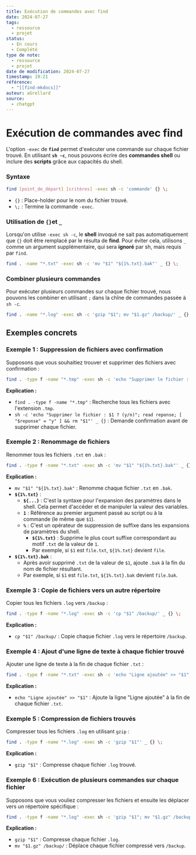 ```yaml
---
title: Exécution de commandes avec find
date: 2024-07-27
tags:
  - ressource
  - projet
status:
  - En cours
  - Complété
type de note:
  - ressource
  - projet
date de modification: 2024-07-27
timestamp: 19:21
référence:
  - "[[find-mkdocs]]"
auteur: aGrellard
source:
  - chatgpt
---
```


# Exécution de commandes avec find

L'option `-exec` de **`find`** permet d'exécuter une commande sur chaque fichier trouvé. En utilisant **`sh -c`**, nous pouvons écrire des **commandes shell** ou inclure des **scripts** grâce aux capacités du shell. 

### Syntaxe

```bash
find [point_de_départ] [critères] -exec sh -c 'commande' {} \;
```

- `{}` : Place-holder pour le nom du fichier trouvé.
- `\;` : Termine la commande `-exec`.

### Utilisation de `{}`et `_`

Lorsqu'on utilise `-exec sh -c`, le **shell** invoqué ne sait pas automatiquement que `{}` doit être remplacé par le résulta de **find**. Pour éviter cela, utilisons `_` comme un argument supplémentaire, qui sera **ignoré** par sh, mais requis par `find`.

```bash
find . -name "*.txt" -exec sh -c 'mv "$1" "${1%.txt}.bak"' _ {} \;
```

### Combiner plusieurs commandes

Pour exécuter plusieurs commandes sur chaque fichier trouvé, nous pouvons les combiner en utilisant `;` dans la chîne de commandes passée à `sh -c`.

```bash
find . -name "*.log" -exec sh -c 'gzip "$1"; mv "$1.gz" /backup/' _ {} \;
```

## Exemples concrets

### Exemple 1 : Suppression de fichiers avec confirmation

Supposons que vous souhaitiez trouver et supprimer des fichiers avec confirmation :

```bash
find . -type f -name "*.tmp" -exec sh -c 'echo "Supprimer le fichier : $1 ? (y/n)"; read reponse; [ "$reponse" = "y" ] && rm "$1"' _ {} \;
```

**Explication :**

- `find . -type f -name "*.tmp"` : Recherche tous les fichiers avec l'extension `.tmp`.
- `sh -c 'echo "Supprimer le fichier : $1 ? (y/n)"; read reponse; [ "$reponse" = "y" ] && rm "$1"' _ {}` : Demande confirmation avant de supprimer chaque fichier.

### Exemple 2 : Renommage de fichiers

Renommer tous les fichiers `.txt` en `.bak` :

```bash
find . -type f -name "*.txt" -exec sh -c 'mv "$1" "${1%.txt}.bak"' _ {} \;
```

**Explication :**

- `mv "$1" "${1%.txt}.bak"` : Renomme chaque fichier `.txt` en `.bak`.
- **`${1%.txt}`** :
    - **`${...}`** : C'est la syntaxe pour l'expansion des paramètres dans le shell. Cela permet d'accéder et de manipuler la valeur des variables.
    - **`1`** : Référence au premier argument passé au script ou à la commande (le même que `$1`).
    - **`%`** : C'est un opérateur de suppression de suffixe dans les expansions de paramètres du shell.
        - **`${1%.txt}`** : Supprime le plus court suffixe correspondant au motif `.txt` de la valeur de `1`.
        - Par exemple, si `$1` est `file.txt`, `${1%.txt}` devient `file`.
- **`${1%.txt}.bak`** :
    - Après avoir supprimé `.txt` de la valeur de `$1`, ajoute `.bak` à la fin du nom de fichier résultant.
    - Par exemple, si `$1` est `file.txt`, `${1%.txt}.bak` devient `file.bak`.
### Exemple 3 : Copie de fichiers vers un autre répertoire

Copier tous les fichiers `.log` vers `/backup` :

```bash
find . -type f -name "*.log" -exec sh -c 'cp "$1" /backup/' _ {} \;
```

**Explication :**

- `cp "$1" /backup/` : Copie chaque fichier `.log` vers le répertoire `/backup`.

### Exemple 4 : Ajout d'une ligne de texte à chaque fichier trouvé

Ajouter une ligne de texte à la fin de chaque fichier `.txt` :

```bash
find . -type f -name "*.txt" -exec sh -c 'echo "Ligne ajoutée" >> "$1"' _ {} \;
```

**Explication :**

- `echo "Ligne ajoutée" >> "$1"` : Ajoute la ligne "Ligne ajoutée" à la fin de chaque fichier `.txt`.

### Exemple 5 : Compression de fichiers trouvés

Compresser tous les fichiers `.log` en utilisant `gzip` :

```bash
find . -type f -name "*.log" -exec sh -c 'gzip "$1"' _ {} \;
```

**Explication :**

- `gzip "$1"` : Compresse chaque fichier `.log` trouvé.

### Exemple 6 : Exécution de plusieurs commandes sur chaque fichier

Supposons que vous vouliez compresser les fichiers et ensuite les déplacer vers un répertoire spécifique :

```bash
find . -type f -name "*.log" -exec sh -c 'gzip "$1"; mv "$1.gz" /backup/' _ {} \;
```

**Explication :**

- `gzip "$1"` : Compresse chaque fichier `.log`.
- `mv "$1.gz" /backup/` : Déplace chaque fichier compressé vers `/backup`.













